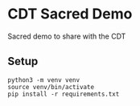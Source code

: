 # CDT Sacred Demo
Sacred demo to share with the CDT


## Setup
```shell script
python3 -m venv venv
source venv/bin/activate
pip install -r requirements.txt
```
